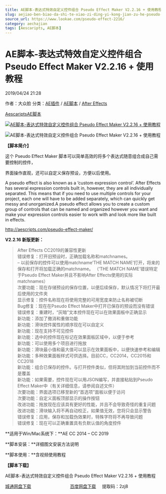 ```yaml
---
title: AE脚本-表达式特效自定义控件组合 Pseudo Effect Maker V2.2.16 + 使用教程
slug: aejiao-ben-biao-da-shi-te-xiao-zi-ding-yi-kong-jian-zu-he-pseudo-effect-maker-v2-2-16-shi-yong-jiao-cheng
source_url: https://www.lookae.com/pseudo-effect-2216/
category: aechajian
tags: [Aescaripts, AE脚本]
---
```

# AE脚本-表达式特效自定义控件组合 Pseudo Effect Maker V2.2.16 + 使用教程

2019/04/24 21:28

作者：大众脸
分类：[AE插件](https://www.lookae.com/after-effects/aechajian/) / [AE脚本](https://www.lookae.com/after-effects/aescripts/) / [After Effects](https://www.lookae.com/after-effects/)

[Aescaripts](https://www.lookae.com/tag/aescaripts/)[AE脚本](https://www.lookae.com/tag/ae%e8%84%9a%e6%9c%ac/)

[![AE脚本-表达式特效自定义控件组合 Pseudo Effect Maker V2.2.16 + 使用教程](https://www.lookae.com/wp-content/uploads/2017/06/Pseudo-Effect-Maker.jpg "AE脚本-表达式特效自定义控件组合 Pseudo Effect Maker V2.2.16 + 使用教程-LookAE.com")](https://www.lookae.com/wp-content/uploads/2017/06/Pseudo-Effect-Maker.jpg)

![AE脚本-表达式特效自定义控件组合 Pseudo Effect Maker V2.2.16 + 使用教程](https://img.alicdn.com/imgextra/i1/705956171/TB2nKhGcSvHfKJjSZFPXXbttpXa_!!705956171.gif "AE脚本-表达式特效自定义控件组合 Pseudo Effect Maker V2.2.16 + 使用教程-LookAE.com")

**【脚本简介】**

这个 Pseudo Effect Maker 脚本可以简单高效的将多个表达式随意组合成自己需要控制的控件，

界面操作直观，还可以自定义保存预设，方便以后使用。

A pseudo effect is also known as a ‘custom expression control’. After Effects has several expression controls built in, however, they are all individually separated. This means that if you need to use multiple controls for your project, each one will have to be added separately, which can quickly get messy and unorganized.A pseudo effect allows you to create a custom group of controls that can be named and organized however you want and make your expression controls easier to work with and look more like built in effects.

http://aescripts.com/pseudo-effect-maker/

**V2.2.16 新版更新：**

> After Effects CC2019的兼容性更新  
>错误修复：打开旧预设时，正确加载名称和matchnames。  
– 以前保存的控件可以使用matchname’THE MATCH NAME’打开，将来的保存和打开将加载正确的matchname。 （’THE MATCH NAME’错误特定于Pseudo Effect Maker并且不影响After Effects使用的实际matchnames）  
>次要功能：现在存储预设的保存位置，以便后续保存，默认情况下将打开最后使用的文件夹  
>显示修复：控件名称现在将使用完整的可用宽度来防止名称被切断  
> Bug修复：现在在Pseudo Effect Maker中打开已保存的预设而没有错误  
>错误修复：重建时，“灰暗”文本控件现在可以在效果面板中正确显示  
>新功能：添加了撤消和重做功能  
>新功能：滑块控件属性的顺序现在可以自定义  
>新功能：现在支持不可见控件  
>新功能：选中的控件现在标记在效果面板区域中，以便于参考  
>新功能：可以使用多个项目进行拖放  
>新功能：滑块最小值和最大值可以显示在效果面板中，以便快速参考和编辑  
>新功能：多种效果面板样式可供选择。目前CC，CC2014，CC2015和CC2018  
>新功能：组合已保存的控件。与打开控件类似，但将其附加到当前控件而不是覆盖  
>新功能：如果需要，控件现在可以用JSON编写，并直接粘贴到Pseudo Effect Maker中（有关详细信息，请参阅自述文件）  
>次要功能：界面选项已移至新的“首选项”面板以便于访问  
>次要功能：自定义面板顶部显示的操作按钮  
>改进功能：拖放现在应该具有更好的性能，并且不会导致奇怪的重复问题  
>改进功能：滑块输入将不再自动校正，如果值无效，您将只会显示警告  
>错误修复：应用，保存和加载伪效果时，特殊字符将不再导致问题  
>错误修复：现在可以正确重置具有负默认值的角度控件

**适用于Win/Mac系统下：**AE CC 2014 – CC 2019

**脚本安装：**详细图文安装方法说明

**脚本使用：**含视频使用教程

**【脚本下载】**

AE脚本-表达式特效自定义控件组合 Pseudo Effect Maker V2.2.16 + 使用教程

[城通网盘下载](https://lookae.ctfile.com/fs/680462-368192149)                                [百度网盘下载](https://pan.baidu.com/s/1JsqKa9joMbOEzNXVVh_yeA)     提取码：2zj8
